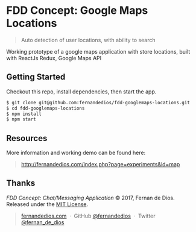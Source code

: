 FDD Concept: Google Maps Locations
=========

> Auto detection of user locations, with ability to search

Working prototype of a google maps application with store locations, built with ReactJs Redux, Google Maps API

Getting Started
------------

Checkout this repo, install dependencies, then start the app.

```html
$ git clone git@github.com:fernandedios/fdd-googlemaps-locations.git
$ cd fdd-googlemaps-locations
$ npm install
$ npm start
```

Resources
---------
More information and working demo can be found here:
> http://fernandedios.com/index.php?page=experiments&id=map

Thanks
------

*FDD Concept: Chat/Messaging Application* © 2017, Fernan de Dios. Released under the [MIT License].<br>

> [fernandedios.com](http://fernandedios.com) &nbsp;&middot;&nbsp;
> GitHub [@fernandedios](https://github.com/fernandedios) &nbsp;&middot;&nbsp;
> Twitter [@fernan_de_dios](https://twitter.com/fernan_de_dios)

[MIT License]: http://mit-license.org/
